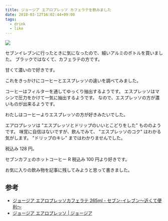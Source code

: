 ```yaml
---
title: ジョージア エアロプレッソ カフェラテを飲みました
date: 2018-03-12T16:02:44+09:00
tags:
  - drink
  - like
---
```


![](/img/101-01.jpg)

<!--more-->

セブンイレブンに行ったときに気になったので、細いアルミのボトルを買いました。
ブラックではなくて、カフェラテの方です。

甘くて濃いので好きです。

これをきっかけにコーヒーとエスプレッソの違いを調べてみました。

コーヒーはフィルターを通してゆっくり抽出するようです。
エスプレッソはマシンで圧力をかけて一気に抽出するようです。
なので、エスプレッソの方が濃いものが出来るようです。

わたしはコーヒーよりエスプレッソの方が好きみたいでした。

エアロプレッソは "エスプレッソとドリップのいいとこどりをした" もののようです。
味覚に自信はないですが、飲んでみて、 "エスプレッソのコク" はわかる気がします。
"ドリップのキレ" まではわかりませんでした。

税込み 128 円。

セブンカフェのホットコーヒー R 税込み 100 円より好きです。

お気に入りの飲み物を記事に残してみようと思って書きました。

## 参考

* [ジョージア エアロプレッソカフェラテ 265ml - セブン-イレブン～近くて便利～](http://www.sej.co.jp/i/item/300502460213.html?category=196&page=1)
* [ジョージア エアロプレッソ | ジョージア](https://secure.georgia.jp/product/aero_presso.html)
